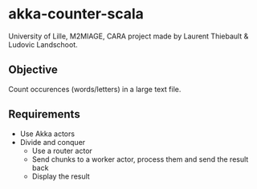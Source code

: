# akka-counter-scala

University of Lille, M2MIAGE, CARA project made by Laurent Thiebault & Ludovic Landschoot.

## Objective

Count occurences (words/letters) in a large text file.

## Requirements

* Use Akka actors
* Divide and conquer
  - Use a router actor
  - Send chunks to a worker actor, process them and send the result back
  - Display the result
